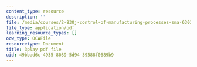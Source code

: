 ```yaml
---
content_type: resource
description: ''
file: /media/courses/2-830j-control-of-manufacturing-processes-sma-6303-spring-2008/49bbad6c493580895d9439588f0689b9_ZUkM3_qPBo0.pdf
file_type: application/pdf
learning_resource_types: []
ocw_type: OCWFile
resourcetype: Document
title: 3play pdf file
uid: 49bbad6c-4935-8089-5d94-39588f0689b9
---
```

